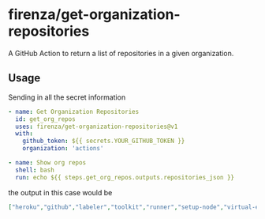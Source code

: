 # firenza/get-organization-repositories

A GitHub Action to return a list of repositories in a given organization.

## Usage

Sending in all the secret information

```yml
- name: Get Organization Repositories
  id: get_org_repos
  uses: firenza/get-organization-repositories@v1
  with:
    github_token: ${{ secrets.YOUR_GITHUB_TOKEN }}
    organization: 'actions'

- name: Show org repos
  shell: bash
  run: echo ${{ steps.get_org_repos.outputs.repositories_json }}

```

the output in this case would be 

```json
["heroku","github","labeler","toolkit","runner","setup-node","virtual-environments","setup-go","setup-dotnet","setup-python","upload-artifact","download-artifact","typescript-action","container-action","setup-ruby","setup-java","checkout","starter-workflows","container-toolkit-action","first-interaction","hello-world-javascript-action","stale","hello-world-docker-action","example-services","setup-elixir","github-script","javascript-action","create-release","upload-release-asset","setup-haskell",".github","cache","humans.txt","http-client","virtual-environments-packages","delete-package-versions","python-versions","versions-package-tools","node-versions","boost-versions","go-versions","actions-sync","publish-action","deploy-pages","jekyll-build-pages","add-to-project"]
```